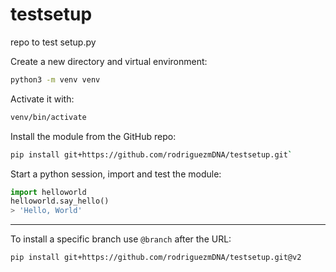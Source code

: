 # testsetup
repo to test setup.py


Create a new directory and virtual environment:

```bash
python3 -m venv venv
```

Activate it with:
```bash
venv/bin/activate
```
Install the module from the GitHub repo:

```bash
pip install git+https://github.com/rodriguezmDNA/testsetup.git`
```

Start a python session, import and test the module:

```python
import helloworld
helloworld.say_hello()
> 'Hello, World'
```


---

To install a specific branch use `@branch` after the URL:

```bash
pip install git+https://github.com/rodriguezmDNA/testsetup.git@v2

```
